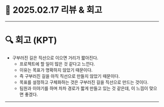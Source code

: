# 📅 2025.02.17 리뷰 & 회고

---

# 🔍 회고 (KPT)

- 구부러진 길은 직선으로 이으면 거리가 짧아진다.
    - 프로젝트에 할 일이 많은 것 같다고 느낀다.
    - 이유는 목표가 명확하지 않았기 때문이다.
    - 즉 구부러진 길을 아직 직선으로 만들지 않았기 때문이다.
    - 목표를 설정하고 구체화하는 것은 구부러진 길을 직선으로 만드는 것이다.
    - 팀원과 이야기를 하며 차차 경로가 짧게 만들고 있는 것 같은데, 이 느낌이 맞으면 좋겠다.

---
